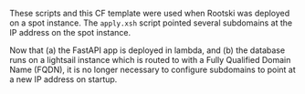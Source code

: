 These scripts and this CF template were used when Rootski was deployed on a spot instance.
The `apply.xsh` script pointed several subdomains at the IP address on the spot instance.

Now that (a) the FastAPI app is deployed in lambda, and (b) the database runs on a
lightsail instance which is routed to with a Fully Qualified Domain Name (FQDN),
it is no longer necessary to configure subdomains to point at a new IP address on startup.